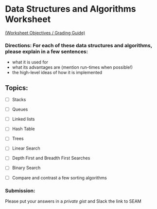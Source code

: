 # Data Structures and Algorithms Worksheet
[(Worksheet Objectives / Grading Guide)](../objectives/11.md)


### Directions:  For each of these data structures and algorithms, please explain in a few sentences:
- what it is used for
- what its advantages are (mention run-times when possible!)
- the high-level ideas of how it is implemented


## Topics:
- [ ] Stacks
- [ ] Queues
- [ ] Linked lists
- [ ] Hash Table
- [ ] Trees
- [ ] Linear Search
- [ ] Depth First and Breadth First Searches
- [ ] Binary Search
- [ ] Compare and contrast a few sorting algorithms


### Submission:
Please put your answers in a *private gist* and Slack the link to SEAM

